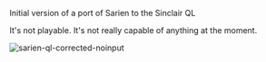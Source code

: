 Initial version of a port of Sarien to the Sinclair QL

It's not playable.  It's not really capable of anything at the moment.

![sarien-ql-corrected-noinput](https://github.com/neozeed/sarienQL/assets/9031439/bf97b90a-7ba5-41a8-aa0c-0a4c5c8dfdd8)
